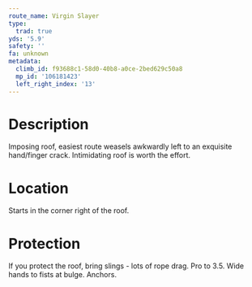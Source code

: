 ```yaml
---
route_name: Virgin Slayer
type:
  trad: true
yds: '5.9'
safety: ''
fa: unknown
metadata:
  climb_id: f93688c1-58d0-40b8-a0ce-2bed629c50a8
  mp_id: '106181423'
  left_right_index: '13'
---
```

# Description
Imposing roof, easiest route weasels awkwardly left to an exquisite hand/finger crack. Intimidating roof is worth the effort.

# Location
Starts in the corner right of the roof.

# Protection
If you protect the roof, bring slings - lots of rope drag. Pro to 3.5. Wide hands to fists at bulge. Anchors.
